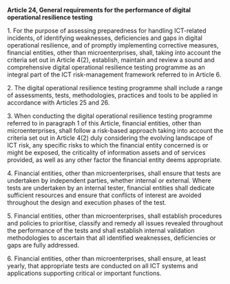 **Article 24, General requirements for the performance of digital operational resilience testing**

  


1\. For the purpose of assessing preparedness for handling ICT-related incidents, of identifying weaknesses, deficiencies and gaps in digital operational resilience, and of promptly implementing corrective measures, financial entities, other than microenterprises, shall, taking into account the criteria set out in Article 4(2), establish, maintain and review a sound and comprehensive digital operational resilience testing programme as an integral part of the ICT risk-management framework referred to in Article 6.

  


2\. The digital operational resilience testing programme shall include a range of assessments, tests, methodologies, practices and tools to be applied in accordance with Articles 25 and 26.

  


3\. When conducting the digital operational resilience testing programme referred to in paragraph 1 of this Article, financial entities, other than microenterprises, shall follow a risk-based approach taking into account the criteria set out in Article 4(2) duly considering the evolving landscape of ICT risk, any specific risks to which the financial entity concerned is or might be exposed, the criticality of information assets and of services provided, as well as any other factor the financial entity deems appropriate.

  


4\. Financial entities, other than microenterprises, shall ensure that tests are undertaken by independent parties, whether internal or external. Where tests are undertaken by an internal tester, financial entities shall dedicate sufficient resources and ensure that conflicts of interest are avoided throughout the design and execution phases of the test.

  


5\. Financial entities, other than microenterprises, shall establish procedures and policies to prioritise, classify and remedy all issues revealed throughout the performance of the tests and shall establish internal validation methodologies to ascertain that all identified weaknesses, deficiencies or gaps are fully addressed.

  


6\. Financial entities, other than microenterprises, shall ensure, at least yearly, that appropriate tests are conducted on all ICT systems and applications supporting critical or important functions.